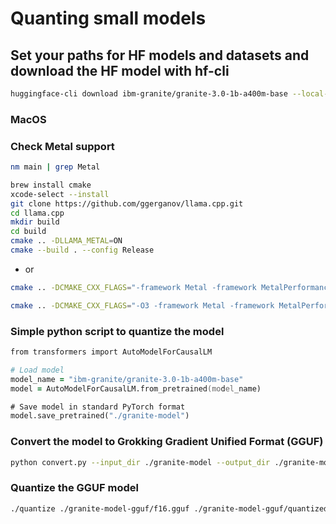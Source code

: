 # Quanting small models

## Set your paths for HF models and datasets and download the HF model with hf-cli

```bash
huggingface-cli download ibm-granite/granite-3.0-1b-a400m-base --local-dir ./granite-model --resume

```

### MacOS

### Check Metal support

```zsh
nm main | grep Metal
```

```zsh
brew install cmake
xcode-select --install
git clone https://github.com/ggerganov/llama.cpp.git
cd llama.cpp
mkdir build
cd build
cmake .. -DLLAMA_METAL=ON
cmake --build . --config Release
```

- or

```zsh
cmake .. -DCMAKE_CXX_FLAGS="-framework Metal -framework MetalPerformanceShaders"

cmake .. -DCMAKE_CXX_FLAGS="-O3 -framework Metal -framework MetalPerformanceShaders"


```

### Simple python script to quantize the model

```zsh
from transformers import AutoModelForCausalLM

# Load model
model_name = "ibm-granite/granite-3.0-1b-a400m-base"
model = AutoModelForCausalLM.from_pretrained(model_name)

# Save model in standard PyTorch format
model.save_pretrained("./granite-model")

```

### Convert the model to Grokking Gradient Unified Format (GGUF)

```zsh
python convert.py --input_dir ./granite-model --output_dir ./granite-model-gguf --format gguf
```

### Quantize the GGUF model

```zsh
./quantize ./granite-model-gguf/f16.gguf ./granite-model-gguf/quantized.gguf q4_0
```

